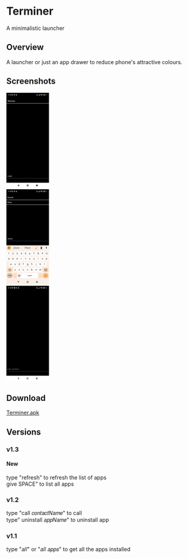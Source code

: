 # Terminer
A minimalistic launcher

## Overview
A launcher or just an app drawer to reduce phone's attractive colours.

## Screenshots
<img src="/results/result_1.jpg?raw=true" height="250"></br>
<img src="/results/result_2.jpg?raw=true" height="250"></br>
<img src="/results/result_3.jpg?raw=true" height="250"></br>

## Download
[Terminer.apk](https://github.com/ShreyasSSN/terminer-launcher/releases/download/v1.3/terminer-1.3.apk)

## Versions

### v1.3
#### New
type "refresh" to refresh the list of apps </br>
give SPACE" to list all apps

### v1.2
type "call 𝑐𝑜𝑛𝑡𝑎𝑐𝑡𝑁𝑎𝑚𝑒" to call </br>
type" uninstall 𝑎𝑝𝑝𝑁𝑎𝑚𝑒" to uninstall app

### v1.1
type "𝑎𝑙𝑙" or "𝑎𝑙𝑙 𝑎𝑝𝑝𝑠" to get all the apps installed
